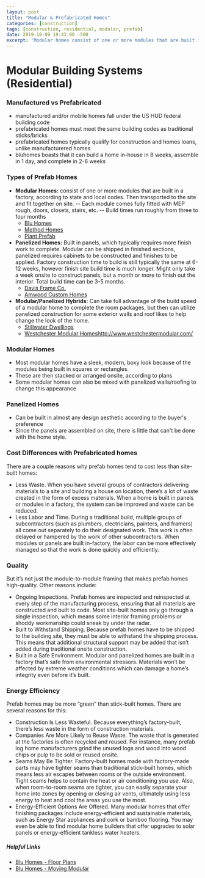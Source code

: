 ```yaml
---
layout: post
title: "Modular & Prefabricated Homes"
categories: [construction]
tags: [construction, residential, modular, prefab]
date: 2019-10-09 19:43:00 -500
excerpt: 'Modular homes consist of one or more modules that are built in a factory, according to state and local codes. Then transported to the site and fit together on site.'
---
```


# Modular Building Systems (Residential)

### Manufactured vs Prefabricated
- manufactured and/or mobile homes fall under the US HUD federal building code
- prefabricated homes must meet the same building codes as traditional sticks/bricks
- prefabricated homes typically qualify for construction and homes loans, unlike manufacturered homes
- bluhomes boasts that it can build a home in-house in 8 weeks, assemble in 1 day, and complete in 2-6 weeks

### Types of Prefab Homes
- **Modular Homes:** consist of one or more modules that are built in a factory, according to state and local codes. Then transported to the site and fit together on site.
 -- Each module comes fully fitted with MEP rough, doors, closets, stairs, etc.
 -- Build times run roughly from three to four months
  - [Blu Homes](https://www.bluhomes.com/)
  - [Method Homes](https://methodhomes.net/)
  - [Plant Prefab](https://www.plantprefab.com/)
- **Panelized Homes:** Built in panels, which typically requires more finish work to complete. Modular can be shipped in finished sections, panelized requires cabinets to be constructed and finishes to be applied. Factory construction time to build is still typically the same at 6-12 weeks, however finish site build time is much longer. Might only take a week onsite to construct panels, but a month or more to finish out the interior. Total build time can be 3-5 months.
  - [Davis Frame Co.](https://www.davisframe.com/panelized/)
  - [Amwood Custom Homes](https://www.amwoodhomes.com/)
- **Modular/Panelized Hybrids:** Can take full advantage of the build speed of a modular home to complete the room packages, but then can utilize panelized construction for some exterior walls and roof likes to help change the look of the home.
  - [Stillwater Dwellings](https://stillwaterdwellings.com/)
  - [Westchester Modular Homes]()http://www.westchestermodular.com/

### Modular Homes
- Most modular homes have a sleek, modern, boxy look because of the modules being built in squares or rectangles.
- These are then stacked or arranged onsite, according to plans
- Some modular homes can also be mixed with panelized walls/roofing to change this appearance

### Panelized Homes
- Can be built in almost any design aesthetic according to the buyer's preference
- Since the panels are assembled on site, there is little that can't be done with the home style.

### Cost Differences with Prefabricated homes
There are a couple reasons why prefab homes tend to cost less than site-built homes:
  - Less Waste. When you have several groups of contractors delivering materials to a site and building a house on location, there’s a lot of waste created in the form of excess materials. When a home is built in panels or modules in a factory, the system can be improved and waste can be reduced.
  - Less Labor and Time. During a traditional build, multiple groups of subcontractors (such as plumbers, electricians, painters, and framers) all come out separately to do their designated work. This work is often delayed or hampered by the work of other subcontractors. When modules or panels are built in-factory, the labor can be more effectively managed so that the work is done quickly and efficiently.

### Quality
But it’s not just the module-to-module framing that makes prefab homes high-quality. Other reasons include:
  - Ongoing Inspections. Prefab homes are inspected and reinspected at every step of the manufacturing process, ensuring that all materials are constructed and built to code. Most site-built homes only go through a single inspection, which means some interior framing problems or shoddy workmanship could sneak by under the radar.
  - Built to Withstand Shipping. Because prefab homes have to be shipped to the building site, they must be able to withstand the shipping process. This means that additional structural support may be added that isn’t added during traditional onsite construction.
  - Built in a Safe Environment. Modular and panelized homes are built in a factory that’s safe from environmental stressors. Materials won’t be affected by extreme weather conditions which can damage a home’s integrity even before it’s built.

### Energy Efficiency
Prefab homes may be more “green” than stick-built homes. There are several reasons for this:
  - Construction Is Less Wasteful. Because everything’s factory-built, there’s less waste in the form of construction materials.
  - Companies Are More Likely to Reuse Waste. The waste that is generated at the factories is often recycled and reused. For instance, many prefab log home manufacturers grind the unused logs and wood into wood chips or pulp to be sold or reused onsite.
  - Seams May Be Tighter. Factory-built homes made with factory-made parts may have tighter seams than traditional stick-built homes, which means less air escapes between rooms or the outside environment. Tight seams helps to contain the heat or air conditioning you use. Also, when room-to-room seams are tighter, you can easily separate your home into zones by opening or closing air vents, ultimately using less energy to heat and cool the areas you use the most.
  - Energy-Efficient Options Are Offered. Many modular homes that offer finishing packages include energy-efficient and sustainable materials, such as Energy Star appliances and cork or bamboo flooring. You may even be able to find modular home builders that offer upgrades to solar panels or energy-efficient tankless water heaters.

##### Helpful Links
- [Blu Homes - Floor Plans](https://www.bluhomes.com/sites/bluhomes.com/files/FloorplanLookbook_06102019.pdf)
- [Blu Homes - Moving Modular](https://www.bluhomes.com/blog/moving-speed-modular)
